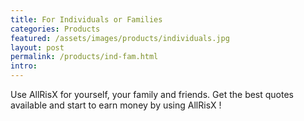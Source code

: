 ```yaml
---
title: For Individuals or Families
categories: Products
featured: /assets/images/products/individuals.jpg
layout: post
permalink: /products/ind-fam.html
intro: 
---
```

<p>Use AllRisX for yourself, your family and friends. Get the best quotes available and start to earn money by using AllRisX !</p>